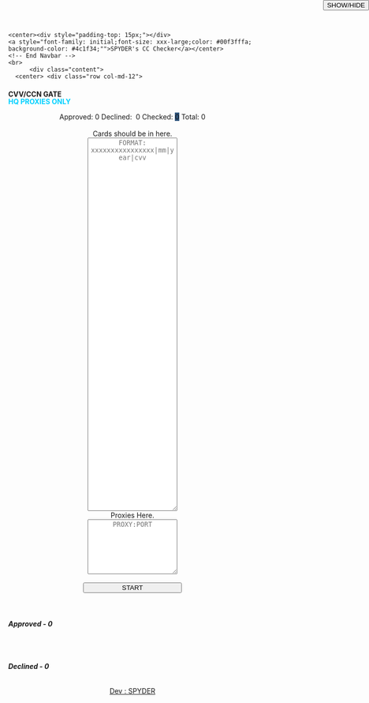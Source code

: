 <!DOCTYPE html>
<html lang="en">


<!-- Mirrored from spydercc.herokuapp.com/ by HTTrack Website Copier/3.x [XR&CO'2014], Sun, 05 Jul 2020 12:44:48 GMT -->
<!-- Added by HTTrack --><meta http-equiv="content-type" content="text/html;charset=UTF-8" /><!-- /Added by HTTrack -->
<head>
  <meta charset="utf-8" />
  <meta name="viewport" content="width=device-width, initial-scale=1, shrink-to-fit=no">
  <link rel="apple-touch-icon" sizes="76x76" href="assets/img/apple-icon.html">
  <link rel="icon" type="image/png" href="assets/img/favicon.html">
  <title>
 SPYDER
  </title>
  <!--     Fonts and icons     -->
  <link href="https://fonts.googleapis.com/css?family=Poppins:200,300,400,600,700,800" rel="stylesheet" />
  <link href="use.fontawesome.com/releases/v5.0.6/css/all.css" rel="stylesheet">
  <!-- Nucleo Icons -->
  <link href="assets/css/nucleo-icons.css" rel="stylesheet" />
  <!-- CSS Files -->
  <link href="assets/css/black-dashboarde209.css?v=1.0.0" rel="stylesheet" />
  <!-- CSS Just for demo purpose, don't include it in your project -->
  <link href="assets/demo/demo.css" rel="stylesheet" />
  <script title="ajax do checker">
    function enviar() {
        var linha = $("#lista").val();
        var linhaenviar = linha.split("\n");
        var total = linhaenviar.length;
        var ap = 0;
        var rp = 0;
		var rCredits;
        linhaenviar.forEach(function(value, index) {
            setTimeout(
                function() {
                  Array.prototype.randomElement = function () {
                   return this[Math.floor(Math.random() * this.length)]
                   }
                   var pr = $("#proxy").val();
                   var MyArray = pr.split("\n");
                   var proxy = MyArray.randomElement();
                           $.ajax({
                        url: 'api2.php?lista=' + value + '&proxy=' + proxy,
                        async: true,
                        success: function(resultado) {
                            if (resultado.match("Aprovada")) {
                                removelinha();
                                ap++;
                                aprovadas(resultado + "");
                            }else {
                                removelinha();
                                rp++;
                                reprovadas(resultado + "");
                            }

                            $('#carregadas').html(total);

                            var fila = parseInt(ap) + parseInt(rp);
                            $('#cLive').html(ap);
                            $('#cDie').html(rp);
                            $('#total').html(fila);
                            $('#cLive2').html(ap);
                            $('#cDie2').html(rp);
						}
                    });
                }, 5000 * index);
        });
    }

    function aprovadas(str) {
        $(".aprovadas").append(str);
    }
    function reprovadas(str) {
        $(".reprovadas").append(str);
    }
    function removelinha() {
        var lines = $("#lista").val().split('\n');
        lines.splice(0, 1);
        $("#lista").val(lines.join("\n"));
    }

	function iloveyou(){
	alert('PEKPEK')}
</script>
<script type="text/javascript" src="https://cdnjs.cloudflare.com/ajax/libs/popper.js/1.14.4/umd/popper.min.js"></script>
<script type="text/javascript" src="https://cdnjs.cloudflare.com/ajax/libs/jquery/3.3.1/jquery.min.js"></script>
<script type="text/javascript" src="https://cdnjs.cloudflare.com/ajax/libs/mdbootstrap/4.5.11/js/mdb.min.js"></script>
<script type="text/javascript" src="https://cdnjs.cloudflare.com/ajax/libs/twitter-bootstrap/4.1.3/js/bootstrap.min.js"></script>
<script type="text/javascript" src="https://cdnjs.cloudflare.com/ajax/libs/popper.js/1.14.4/umd/popper.min.js"></script>
<script type="text/javascript" src="https://cdnjs.cloudflare.com/ajax/libs/jquery/3.3.1/jquery.min.js"></script>
<script src="ajax.googleapis.com/ajax/libs/jquery/1.3.2/jquery.js" type="text/javascript"></script>
<script type="text/javascript">

$(document).ready(function(){


    $("#bode").hide();
	$("#esconde").show();

	$('#mostra').click(function(){
	$("#bode").slideToggle();
	});

});

</script>

<script type="text/javascript">

$(document).ready(function(){


    $("#bode2").hide();
	$("#esconde2").show();

	$('#mostra2').click(function(){
	$("#bode2").slideToggle();
	});



});

</script>
</head>

<body> 

    <center><div style="padding-top: 15px;"></div>
	<a style="font-family: initial;font-size: xxx-large;color: #00f3fffa; background-color: #4c1f34;"">SPYDER's CC Checker</a></center>
    <!-- End Navbar -->
	<br>
	      <div class="content">
      <center> <div class="row col-md-12">
<div class="card col-sm-12">
  <span class="badge badge-info" tyle="padding-top: 10px;"><h4>CVV/CCN GATE</h4></span>
  <div class="card-body">
<div class="md-form">
  <p style="color:#00d0ff; size:30px; font-weight: bold;margin-top: -20px;">HQ PROXIES ONLY</p>
	<div class="col-md-12">
<center>  <div class="md-form">
    <span>Approved:</span>&nbsp<span id="cLive" class="badge badge-success">0</span>
    <span>Declined:</span>&nbsp<span id="cDie" class="badge badge-danger"> 0</span>
    <span>Checked:</span>&nbsp<span id="total" class="badge badge-info" style="background: #2e557d;">0</span>
    <span>Total:</span>&nbsp<span id="carregadas" class="badge badge-dark">0</span>
</div><br>
<span class="badge badge-white"<label for="lista">Cards should be in here.</label></span>
<br>
<textarea type="text" style="text-align: center;" id="lista" class="md-textarea form-control" rows="50" placeholder="FORMAT: xxxxxxxxxxxxxxxx|mm|year|cvv" ></textarea>
<br>
<span class="badge badge-danger"><label for="proxy">Proxies Here.</label></span>
<br>
<textarea class="md-textarea form-control" style="text-align: center;" rows="7" id="proxy" placeholder="PROXY:PORT"></textarea>
 </center>
&nbsp;<br>

</div>
<center>
 <button class="btn btn-primary" style="width: 200px; outline: none;" id="testar" onclick="enviar()" >START</button>
</center>
</div>
</div>
</div>
</center>
&nbsp;&nbsp;<br>&nbsp;&nbsp;
<div class="col-md-12">
<div class="card">
<div style="position: absolute;
        top: 0;
        right: 0;">
	<button id="mostra" class="btn btn-primary">SHOW/HIDE</button>
</div>
  <div class="card-body">
    <h6 style="font-weight: bold;" class="card-title">Approved - <span  id="cLive2" class="badge badge-success">0</span></h6>
    <div id="bode"><span id=".aprovadas" class="aprovadas"></span>
</div>
  </div>
</div>
</div>
</br>
<div class="col-md-12">
<div class="card">
	<div style="position: absolute;
        top: 0;
        right: 0;">
	<button id="mostra2" class="btn btn-primary">SHOW/HIDE</button>
</div>
  <div class="card-body">
    <h6 style="font-weight: bold;" class="card-title">Declined - <span id="cDie2" class="badge badge-danger">0</span></h6>
    <div id="bode2"><span id=".reprovadas" class="reprovadas"></span>
    </div>
  </div>
</div>
</div>
  </div>
</div>
</div>
</center>
      <footer class="footer">
        <center><a href="https://telegram.me/spyderzzz">Dev : SPYDER</a></center>
		 <center><a href="https://telegram.me/spyderzzz"></a></center>
          </div>
        </div>
      </footer>
    </div>
  </div>
  
  <!--   Core JS Files   -->
  <script src="assets/js/core/jquery.min.js"></script>
  <script src="assets/js/core/popper.min.js"></script>
  <script src="assets/js/core/bootstrap.min.js"></script>
  <!--  Google Maps Plugin    -->
  <!-- Place this tag in your head or just before your close body tag. -->
  <script src="https://maps.googleapis.com/maps/api/js?key=YOUR_KEY_HERE"></script>
  <!-- Chart JS -->
  <script src="assets/js/plugins/chartjs.min.js"></script>
  <!--  Notifications Plugin    -->
  <script src="assets/js/plugins/bootstrap-notify.js"></script>
  <!-- Control Center for Black Dashboard: parallax effects, scripts for the example pages etc -->
  <script src="assets/js/black-dashboard.mine209.js?v=1.0.0"></script><!-- Black Dashboard DEMO methods, don't include it in your project! -->
  <script src="assets/demo/demo.js"></script>
  <script>
    $(document).ready(function() {
      $().ready(function() {
        $sidebar = $('.sidebar');
        $navbar = $('.navbar');
        $main_panel = $('.main-panel');

        $full_page = $('.full-page');

        $sidebar_responsive = $('body > .navbar-collapse');
        sidebar_mini_active = true;
        white_color = false;

        window_width = $(window).width();

          var new_color = $(this).data('color');

          if ($sidebar.length != 0) {
            $sidebar.attr('data', new_color);
          }

          if ($main_panel.length != 0) {
            $main_panel.attr('data', new_color);
          }

          if ($full_page.length != 0) {
            $full_page.attr('filter-color', new_color);
          }

          if ($sidebar_responsive.length != 0) {
            $sidebar_responsive.attr('data', new_color);
          }
        });

        $('.switch-sidebar-mini input').on("switchChange.bootstrapSwitch", function() {
          var $btn = $(this);

          if (sidebar_mini_active == true) {
            $('body').removeClass('sidebar-mini');
            sidebar_mini_active = false;
            blackDashboard.showSidebarMessage('Sidebar mini deactivated...');
          } else {
            $('body').addClass('sidebar-mini');
            sidebar_mini_active = true;
            blackDashboard.showSidebarMessage('Sidebar mini activated...');
          }

          // we simulate the window Resize so the charts will get updated in realtime.
          var simulateWindowResize = setInterval(function() {
            window.dispatchEvent(new Event('resize'));
          }, 180);

          // we stop the simulation of Window Resize after the animations are completed
          setTimeout(function() {
            clearInterval(simulateWindowResize);
          }, 1000);
        });

        $('.switch-change-color input').on("switchChange.bootstrapSwitch", function() {
          var $btn = $(this);

          if (white_color == true) {

            $('body').addClass('change-background');
            setTimeout(function() {
              $('body').removeClass('change-background');
              $('body').removeClass('white-content');
            }, 900);
            white_color = false;
          } else {

            $('body').addClass('change-background');
            setTimeout(function() {
              $('body').removeClass('change-background');
              $('body').addClass('white-content');
            }, 900);

            white_color = true;
          }


        });

        $('.light-badge').click(function() {
          $('body').addClass('white-content');
        });

        $('.dark-badge').click(function() {
          $('body').removeClass('white-content');
        });
      });
    });
  </script>
  <script>
    $(document).ready(function() {
      // Javascript method's body can be found in assets/js/demos.js
      demo.initDashboardPageCharts();

    });
  </script>
  <script src="cdn.trackjs.com/agent/v3/latest/t.js"></script>
  <script>
    window.TrackJS &&
      TrackJS.install({
        token: "ee6fab19c5a04ac1a32a645abde4613a",
        application: "black-dashboard-free"
      });
  </script>
<script type="text/javascript" src="cdnjs.cloudflare.com/ajax/libs/jquery/3.3.1/jquery.min.js"></script>
<script type="text/javascript" src="cdnjs.cloudflare.com/ajax/libs/popper.js/1.14.4/umd/popper.min.js"></script>
<script type="text/javascript" src="cdnjs.cloudflare.com/ajax/libs/twitter-bootstrap/4.1.3/js/bootstrap.min.js"></script>
<script type="text/javascript" src="cdnjs.cloudflare.com/ajax/libs/mdbootstrap/4.5.11/js/mdb.min.js"></script>
</body>


<!-- Mirrored from spydercc.herokuapp.com/ by HTTrack Website Copier/3.x [XR&CO'2014], Sun, 05 Jul 2020 12:46:42 GMT -->
</html>
